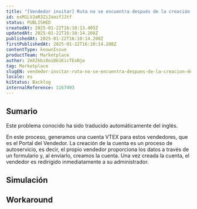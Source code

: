 ```yaml
---
title: "[Vendedor invitar] Ruta no se encuentra después de la creación de la cuenta"
id: esM1LVJaR3ZiJaozfJJtf
status: PUBLISHED
createdAt: 2025-01-22T16:10:13.405Z
updatedAt: 2025-01-22T16:10:14.208Z
publishedAt: 2025-01-22T16:10:14.208Z
firstPublishedAt: 2025-01-22T16:10:14.208Z
contentType: knownIssue
productTeam: Marketplace
author: 2mXZkbi0oi061KicTExNjo
tag: Marketplace
slugEN: vendedor-invitar-ruta-no-se-encuentra-despues-de-la-creacion-de-la-cuenta
locale: es
kiStatus: Backlog
internalReference: 1167493
---
```


## Sumario

<div class="alert alert-info">
  <p>Este problema conocido ha sido traducido automáticamente del inglés.</p>
</div>


En este proceso, generamos una cuenta VTEX para estos vendedores, que es el Portal del Vendedor. La creación de la cuenta es un proceso de autoservicio, es decir, el propio vendedor proporciona los datos a través de un formulario y, al enviarlo, creamos la cuenta. Una vez creada la cuenta, el vendedor es redirigido inmediatamente a su administrador.


##

## Simulación



## Workaround



